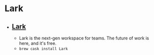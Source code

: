 # Lark
- [Lark](https://www.larksuite.com/)
  - 
  - Lark is the next-gen workspace for teams. The future of work is here, and it's free.
  - `brew cask install Lark`
